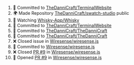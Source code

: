<!--START_SECTION:activity-->
1. 📝 Committed to [TheDanniCraft/TerminalWebsite](https://api.github.com/repos/TheDanniCraft/TerminalWebsite/commits/dc554b6d3ba445bda0def44148316ccf498c4880)
2. 🌍 Made Repository [TheDanniCraft/swatch-studio](https://github.com/TheDanniCraft/swatch-studio) public
3. 🔔 Watching [Whisky-App/Whisky](https://github.com/Whisky-App/Whisky)
4. 📝 Committed to [TheDanniCraft/TerminalWebsite](https://api.github.com/repos/TheDanniCraft/TerminalWebsite/commits/68263ec2d75ee02dac636d873f05d3283290b361)
5. 📝 Committed to [TheDanniCraft/TheDanniCraft](https://api.github.com/repos/TheDanniCraft/TheDanniCraft/commits/894b47e5c6a13ddd12f2b9e0498f25de627a58e0)
6. 📝 Committed to [TheDanniCraft/TheDanniCraft](https://api.github.com/repos/TheDanniCraft/TheDanniCraft/commits/3e7a3bfd421974c8ce9ec64c1a947fae16a0f85a)
7. ❌ Closed issue in [Wiresense/wiresense.js](https://github.com/Wiresense/wiresense.js)
8. 📝 Committed to [Wiresense/wiresense.js](https://api.github.com/repos/Wiresense/wiresense.js/commits/cdf3da4c40fbbc1aec1ef19100ddf5925d0d1d27)
9. ❌ Closed [PR #9](https://github.com/Wiresense/wiresense.js/pull/9) in [Wiresense/wiresense.js](https://github.com/Wiresense/wiresense.js)
10. 🚀 Opened [PR #9](https://github.com/Wiresense/wiresense.js/pull/9) in [Wiresense/wiresense.js](https://github.com/Wiresense/wiresense.js)
<!--END_SECTION:activity-->